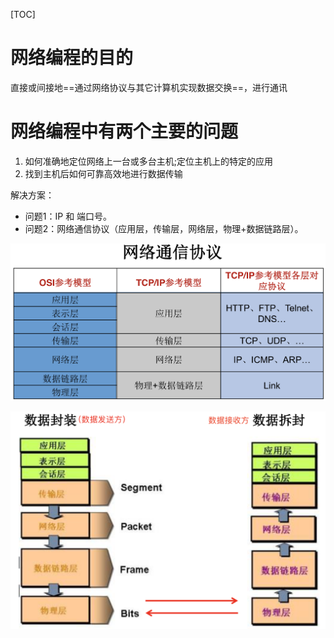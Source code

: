 [TOC]

# 网络编程的目的

直接或间接地==通过网络协议与其它计算机实现数据交换==，进行通讯

# 网络编程中有两个主要的问题

1. 如何准确地定位网络上一台或多台主机;定位主机上的特定的应用
2. 找到主机后如何可靠高效地进行数据传输

解决方案：

- 问题1：IP 和 端口号。
- 问题2：网络通信协议（应用层，传输层，网络层，物理+数据链路层）。

![网络通信协议](images/QQ20190915-224014@2x.png)





![数据传输模型](images/QQ20190915-224208@2x.png)